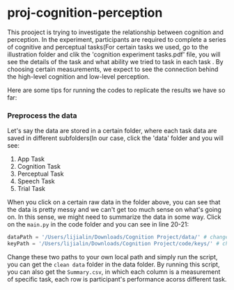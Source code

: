 # proj-cognition-perception
This prooject is trying to investigate the relationship between cognition and perception. In the experiment, participants are required to complete a series of cognitive and perceptual tasks(For certain tasks we used, go to the illustration folder and clik the 'cognition experiment tasks.pdf' file, you will see the details of the task and what ability we tried to task in each task . By choosing certain measurements, we expect to see the connection behind the high-level cognition and low-level perception.



Here are some tips for running the codes to replicate the results we have so far:

### Preprocess the data

Let's say the data are stored in a certain folder, where each task data are saved in different subfolders(In our case, click the 'data' folder and you will see:

1. App Task
2. Cognition Task
3. Perceptual Task
4. Speech Task
5. Trial Task

When you click on a certain raw data in the folder above, you can see that the data is pretty messy and we can't get too much sense on what's going on. In this sense, we might need to summarize the data in some way. Click on the `main.py` in  the code folder and you can see in line 20-21:

```python
dataPath = '/Users/lijialin/Downloads/Cognition Project/data/' # change this to your own path
keyPath = '/Users/lijialin/Downloads/Cognition Project/code/keys/' # change this to your own path
```

Change these two paths to your own local path and simply run the script, you can get the `clean data` folder in the data folder. By running this script, you can also get the `Summary.csv`, in which each column is a measurement of specific task, each row is participant's performance acorss different task.



